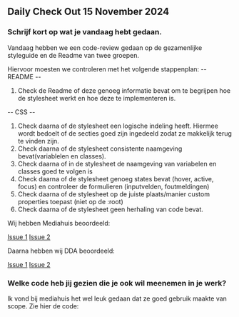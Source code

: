 ## Daily Check Out 15 November 2024
### Schrijf kort op wat je vandaag hebt gedaan. 

Vandaag hebben we een code-review gedaan op de gezamenlijke styleguide en de Readme van twee groepen.

Hiervoor moesten we controleren met het volgende stappenplan:
-- README --
1. Check de Readme of deze genoeg informatie bevat om te begrijpen hoe de stylesheet werkt en hoe deze te implementeren is.

-- CSS --
1. Check daarna of de stylesheet een logische indeling heeft. Hiermee wordt bedoelt of de secties goed zijn ingedeeld zodat ze makkelijk terug te vinden zijn.
1. Check daarna of de stylesheet consistente naamgeving bevat(variablelen en classes).
1. Check daarna of in de stylesheet de naamgeving van variabelen en classes goed te volgen is
1. Check daarna of de stylesheet genoeg states bevat (hover, active, focus) en controleer de formulieren (inputvelden, foutmeldingen)
1. Check daarna of de stylesheet op de juiste plaats/manier custom properties toepast (niet op de :root)
1. Check daarna of de stylesheet geen herhaling van code bevat.

Wij hebben Mediahuis beoordeeld:

[Issue 1](https://github.com/vsheo/look-and-feel-styleguide/issues/8)
[Issue 2](https://github.com/vsheo/look-and-feel-styleguide/issues/5)

Daarna hebben wij DDA beoordeeld:

[Issue 1](https://github.com/RenzoWille/look-and-feel-styleguide/issues/8)
[Issue 2](https://github.com/RenzoWille/look-and-feel-styleguide/issues/9)


### Welke code heb jij gezien die je ook wil meenemen in je werk?
Ik vond bij mediahuis het wel leuk gedaan dat ze goed gebruik maakte van scope. 
Zie hier de code:

